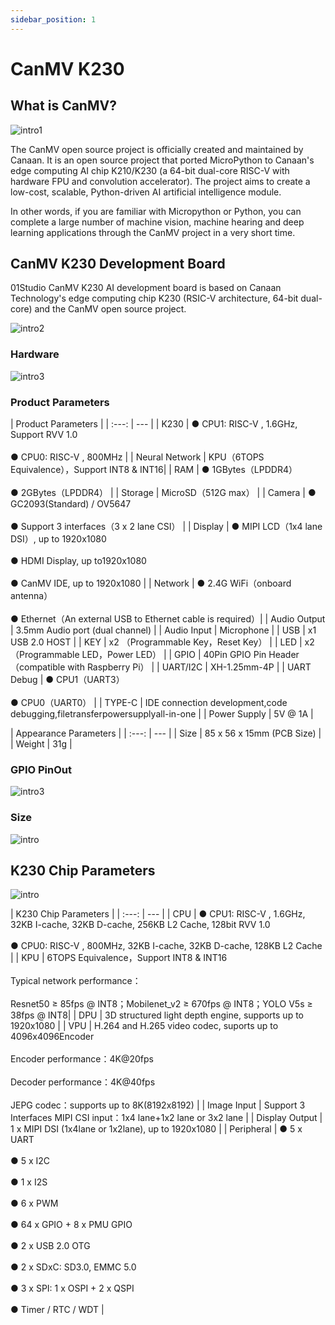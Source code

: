 ```yaml
---
sidebar_position: 1
---
```


# CanMV K230

## What is CanMV? 

![intro1](./img/canmv/intro1.png)

The CanMV open source project is officially created and maintained by Canaan. It is an open source project that ported MicroPython to Canaan's edge computing AI chip K210/K230 (a 64-bit dual-core RISC-V with hardware FPU and convolution accelerator). The project aims to create a low-cost, scalable, Python-driven AI artificial intelligence module.

In other words, if you are familiar with Micropython or Python, you can complete a large number of machine vision, machine hearing and deep learning applications through the CanMV project in a very short time.

## CanMV K230 Development Board

01Studio CanMV K230 AI development board is based on Canaan Technology's edge computing chip K230 (RSIC-V architecture, 64-bit dual-core) and the CanMV open source project.

![intro2](./img/canmv/intro2.png)

### Hardware

![intro3](./img/canmv/intro3.png)

### Product Parameters

|  Product Parameters |
|  :---:  | ---  |
| K230  | ● CPU1: RISC-V , 1.6GHz, Support RVV 1.0<br></br> ● CPU0: RISC-V , 800MHz |
| Neural Network  | KPU（6TOPS Equivalence），Support INT8 & INT16|
| RAM  | ● 1GBytes（LPDDR4）<br></br> ● 2GBytes（LPDDR4） | 
| Storage  | MicroSD（512G max） |
| Camera  | ● GC2093(Standard) / OV5647<br></br> ● Support 3 interfaces（3 x 2 lane CSI） |
| Display  | ● MIPI LCD（1x4 lane DSI）, up to 1920x1080<br></br> ● HDMI Display, up to1920x1080<br></br> ● CanMV IDE, up to 1920x1080 |
| Network  | ● 2.4G WiFi（onboard antenna）<br></br> ● Ethernet（An external USB to Ethernet cable is required）|
| Audio Output  | 3.5mm Audio port (dual channel) |
| Audio Input  | Microphone |
| USB  | x1 USB 2.0 HOST |
| KEY  | x2 （Programmable Key，Reset Key） |
| LED  | x2 （Programmable LED，Power LED） |
| GPIO  | 40Pin GPIO Pin Header（compatible with Raspberry Pi） |
| UART/I2C  | XH-1.25mm-4P |
|  UART Debug  | ● CPU1（UART3）<br></br> ●  CPU0（UART0） |
| TYPE-C  | IDE connection development,code debugging,filetransferpowersupplyall-in-one |
| Power Supply  | 5V @ 1A |

|  Appearance Parameters |
|  :---:  | ---  |
| Size  | 85 x 56 x 15mm  (PCB Size) |
| Weight  | 31g |


### GPIO PinOut

![intro3](./img/canmv/pinout.png)

### Size

![intro](./img/canmv/size.png)

## K230 Chip Parameters

![intro](./img/canmv/intro5.png)

|  K230 Chip Parameters |
|  :---:  | ---  |
| CPU  | ● CPU1: RISC-V , 1.6GHz, 32KB I-cache, 32KB D-cache, 256KB L2 Cache, 128bit RVV 1.0<br></br> ● CPU0: RISC-V , 800MHz, 32KB I-cache, 32KB D-cache, 128KB L2 Cache |
| KPU  | 6TOPS Equivalence，Support INT8 & INT16<br></br>Typical network performance：<br></br>Resnet50 ≥ 85fps @ INT8；Mobilenet_v2 ≥ 670fps @ INT8；YOLO V5s  ≥ 38fps @ INT8|
| DPU  | 3D structured light depth engine, supports up to 1920x1080 | 
| VPU  | H.264 and H.265 video codec, suports up to 4096x4096Encoder <br></br>Encoder performance：4K@20fps<br></br>Decoder performance：4K@40fps<br></br>JEPG codec：supports up to 8K(8192x8192) |
| Image Input  | Support 3 Interfaces MIPI CSI input：1x4 lane+1x2 lane or 3x2 lane |
| Display Output  | 1 x MIPI DSI (1x4lane or 1x2lane), up to 1920x1080 |
| Peripheral  | ● 5 x UART <br></br>● 5 x I2C<br></br>● 1 x I2S<br></br>● 6 x PWM<br></br>● 64 x GPIO + 8 x PMU GPIO<br></br>● 2 x USB 2.0 OTG <br></br>● 2 x SDxC: SD3.0, EMMC 5.0 <br></br>● 3 x SPI: 1 x OSPI + 2 x QSPI<br></br>● Timer / RTC / WDT  |